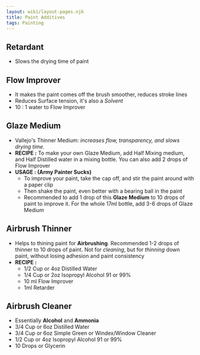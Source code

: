 ```yaml
---
layout: wiki/layout-pages.njk
title: Paint Additives
tags: Painting
---
```

## Retardant
  - Slows the drying time of paint 
## Flow Improver
  - It makes the paint comes off the brush smoother, reduces stroke lines
  - Reduces Surface tension, it's also a *Solvent*
  - 10 : 1 water to Flow Improver
## Glaze Medium
  - Vallejo's Thinner Medium: *increases flow, transparency, and slows drying time.*
  - **RECIPE :** To make your own Glaze Medium, add Half Mixing medium, and Half Distilled water in a mixing bottle. You can also add 2 drops of Flow Improver
  - **USAGE : (Army Painter Sucks)**
    - To improve your paint, take the cap off, and stir the paint around with a paper clip
    - Then shake the paint, even better with a bearing ball in the paint
    - Recommended to add 1 drop of this **Glaze Medium** to 10 drops of paint to improve it. For the whole 17ml bottle, add 3-6 drops of Glaze Medium
## Airbrush Thinner
  - Helps to thining paint for **Airbrushing**. Recommended 1-2 drops of thinner to 10 drops of paint. Not for *cleaning*, but for *thinning* down paint, without losing adhesion and paint consistency
  - **RECIPE :**
    - 1/2 Cup  or 4oz Distilled Water
    - 1/4 Cup or 2oz  Isopropyl Alcohol 91 or 99%
    - 10 ml  Flow Improver
    - 1ml Retarder 
## Airbrush Cleaner
  - Essentially **Alcohol** and **Ammonia**
  - 3/4 Cup or 6oz Distilled Water
  - 3/4 Cup or 6oz  Simple Green or Windex/Window Cleaner
  - 1/2 Cup or 4oz Isopropyl Alcohol 91 or 99%
  - 10 Drops or Glycerin 